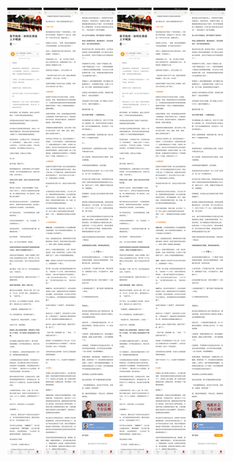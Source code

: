 ![](../../images/2017年01月/GX0128-1.jpg)
![](../../images/2017年01月/GX0128-2.jpg)
![](../../images/2017年01月/GX0128-3.jpg)
![](../../images/2017年01月/GX0128-1.jpg)
![](../../images/2017年01月/GX0128-2.jpg)
![](../../images/2017年01月/GX0128-3.jpg)
